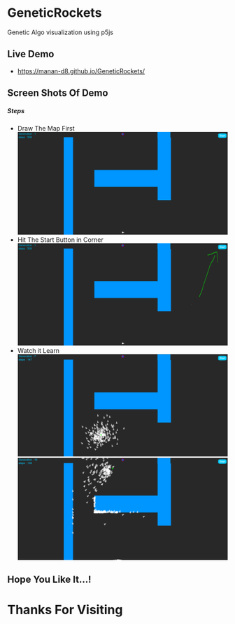 # GeneticRockets
Genetic Algo visualization using p5js 


## Live Demo
* https://manan-d8.github.io/GeneticRockets/

## Screen Shots Of Demo
##### Steps
* Draw The Map First
![Screen Shot 1](https://github.com/manan-d8/GeneticRockets/blob/gh-pages/ScreenShots/ScreenShots-1.PNG)
* Hit The Start Button in Corner
![Screen Shot 2](https://github.com/manan-d8/GeneticRockets/blob/gh-pages/ScreenShots/ScreenShots-2.PNG)
* Watch it Learn
![Screen Shot 2](https://github.com/manan-d8/GeneticRockets/blob/gh-pages/ScreenShots/ScreenShots-3.PNG)
![Screen Shot 2](https://github.com/manan-d8/GeneticRockets/blob/gh-pages/ScreenShots/ScreenShots-4.PNG)


## Hope You Like It...!
# Thanks For Visiting
